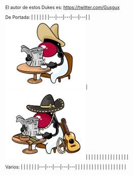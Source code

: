 El autor de estos Dukes es:
https://twitter.com/Gusgux

De Portada:
|   |   |   |   |   | 
|---|---|---|---|---|
| <img src="Duke_Mexicano_Leyendo.png" width="250">  | <img src="Duke_Mexicano_Septiembre_Transparente.png" width="250">  |   |   |   |
|   |   |   |   |   |
|   |   |   |   |   |

Varios:
|   |   |   |   |   | 
|---|---|---|---|---|
|  |    |   |   |   |
|   |   |   |   |   |
|   |   |   |   |   |
